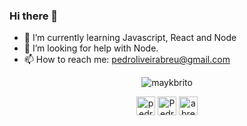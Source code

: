 ### Hi there 👋


- 🌱 I’m currently learning Javascript, React and Node
- 🤔 I’m looking for help with Node.
- 📫 How to reach me: pedroliveirabreu@gmail.com

<p align="center"><img src="https://github-readme-stats.vercel.app/api?username=Pedroabreu155&show_icons=true" alt="maykbrito"/></p>

<p align="center">
<a href="https://twitter.com/abr3us" target="blank"><img align="center" src="https://cdn.jsdelivr.net/npm/simple-icons@3.0.1/icons/twitter.svg" alt="pedroabr3us" height="30" width="30"/></a>
<a href="https://www.linkedin.com/in/pedro-de-abreu-oliveira-99a6491a7/" target="blank"><img align="center" src="https://cdn.jsdelivr.net/npm/simple-icons@3.0.1/icons/linkedin.svg" alt="PedroAbreu" height="30" width="30" /></a>
<a href="https://instagram.com/_abreus_" target="blank"><img align="center" src="https://cdn.jsdelivr.net/npm/simple-icons@3.0.1/icons/instagram.svg" alt="abreus" height="30" width="30"/></a>
</p>
